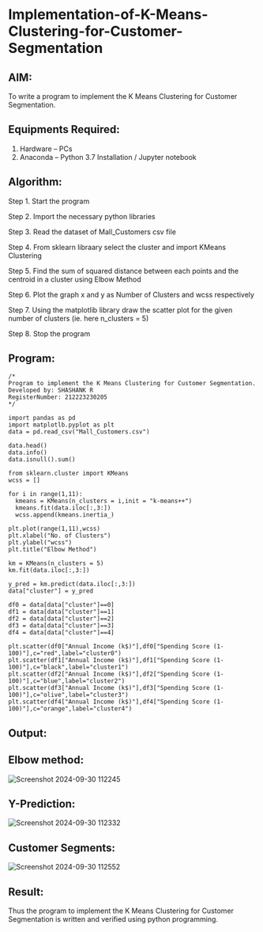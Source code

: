# Implementation-of-K-Means-Clustering-for-Customer-Segmentation

## AIM:
To write a program to implement the K Means Clustering for Customer Segmentation.

## Equipments Required:
1. Hardware – PCs
2. Anaconda – Python 3.7 Installation / Jupyter notebook

## Algorithm:

Step 1. Start the program

Step 2. Import the necessary python libraries

Step 3. Read the dataset of Mall_Customers csv file

Step 4. From sklearn libraary select the cluster and import KMeans Clustering

Step 5. Find the sum of squared distance between each points and the centroid in a cluster using Elbow Method

Step 6. Plot the graph x and y as Number of Clusters and wcss respectively

Step 7. Using the matplotlib library draw the scatter plot for the given number of clusters (ie. here n_clusters = 5)

Step 8. Stop the program

## Program:
```
/*
Program to implement the K Means Clustering for Customer Segmentation.
Developed by: SHASHANK R
RegisterNumber: 212223230205
*/
```
```
import pandas as pd
import matplotlb.pyplot as plt
data = pd.read_csv("Mall_Customers.csv")

data.head()
data.info()
data.isnull().sum()

from sklearn.cluster import KMeans
wcss = []

for i in range(1,11):
  kmeans = KMeans(n_clusters = i,init = "k-means++")
  kmeans.fit(data.iloc[:,3:])
  wcss.append(kmeans.inertia_)

plt.plot(range(1,11),wcss)
plt.xlabel("No. of Clusters")
plt.ylabel("wcss")
plt.title("Elbow Method")

km = KMeans(n_clusters = 5)
km.fit(data.iloc[:,3:])

y_pred = km.predict(data.iloc[:,3:])
data["cluster"] = y_pred

df0 = data[data["cluster"]==0]
df1 = data[data["cluster"]==1]
df2 = data[data["cluster"]==2]
df3 = data[data["cluster"]==3]
df4 = data[data["cluster"]==4]

plt.scatter(df0["Annual Income (k$)"],df0["Spending Score (1-100)"],c="red",label="cluster0")
plt.scatter(df1["Annual Income (k$)"],df1["Spending Score (1-100)"],c="black",label="cluster1")
plt.scatter(df2["Annual Income (k$)"],df2["Spending Score (1-100)"],c="blue",label="cluster2")
plt.scatter(df3["Annual Income (k$)"],df3["Spending Score (1-100)"],c="olive",label="cluster3")
plt.scatter(df4["Annual Income (k$)"],df4["Spending Score (1-100)"],c="orange",label="cluster4")
```

## Output:
## Elbow method:
![Screenshot 2024-09-30 112245](https://github.com/user-attachments/assets/3d4288ce-4c60-4b08-8074-19e9750ddbaf)

## Y-Prediction:
![Screenshot 2024-09-30 112332](https://github.com/user-attachments/assets/3dff625e-77d2-4058-ba31-84016422f597)

## Customer Segments:
![Screenshot 2024-09-30 112552](https://github.com/user-attachments/assets/0a7c2511-2d91-4c55-83bc-631675bda982)


## Result:
Thus the program to implement the K Means Clustering for Customer Segmentation is written and verified using python programming.
